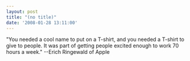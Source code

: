 ```yaml
---
layout: post
title: "(no title)"
date: '2008-01-28 13:11:00'
---
```


"You needed a cool name to put on a T-shirt, and you needed a T-shirt to give to people. It was part of getting people excited enough to work 70 hours a week." --Erich Ringewald of Apple<br><br>